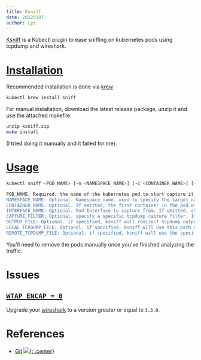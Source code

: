 ```yaml
---
title: Ksniff
date: 20220307
author: Lyz
---
```


[Ksniff](https://github.com/eldadru/ksniff) is a Kubectl plugin to ease sniffing
on kubernetes pods using tcpdump and wireshark.

# [Installation](https://github.com/eldadru/ksniff#installation)

Recommended installation is done via [krew](krew.md)

```bash
kubectl krew install sniff
```

For manual installation, download the latest release package, unzip it and use
the attached makefile:

```bash
unzip ksniff.zip
make install
```

(I tried doing it manually and it failed for me).

# [Usage](https://github.com/eldadru/ksniff#usage)

```bash
kubectl sniff <POD_NAME> [-n <NAMESPACE_NAME>] [-c <CONTAINER_NAME>] [-i <INTERFACE_NAME>] [-f <CAPTURE_FILTER>] [-o OUTPUT_FILE] [-l LOCAL_TCPDUMP_FILE] [-r REMOTE_TCPDUMP_FILE]

POD_NAME: Required. the name of the kubernetes pod to start capture it's traffic.
NAMESPACE_NAME: Optional. Namespace name. used to specify the target namespace to operate on.
CONTAINER_NAME: Optional. If omitted, the first container in the pod will be chosen.
INTERFACE_NAME: Optional. Pod Interface to capture from. If omitted, all Pod interfaces will be captured.
CAPTURE_FILTER: Optional. specify a specific tcpdump capture filter. If omitted no filter will be used.
OUTPUT_FILE: Optional. if specified, ksniff will redirect tcpdump output to local file instead of wireshark. Use '-' for stdout.
LOCAL_TCPDUMP_FILE: Optional. if specified, ksniff will use this path as the local path of the static tcpdump binary.
REMOTE_TCPDUMP_FILE: Optional. if specified, ksniff will use the specified path as the remote path to upload static tcpdump to.
```

You'll need to remove the pods manually once you've finished analyzing the
traffic.

# Issues

## [`WTAP_ENCAP = 0`](https://github.com/eldadru/ksniff/issues/138)

Upgrade your [wireshark](wireshark.md) to a version greater or equal to `3.3.0`.

# References

* [Git](https://github.com/eldadru/ksniff)
[![](not-by-ai.svg){: .center}](https://notbyai.fyi)
